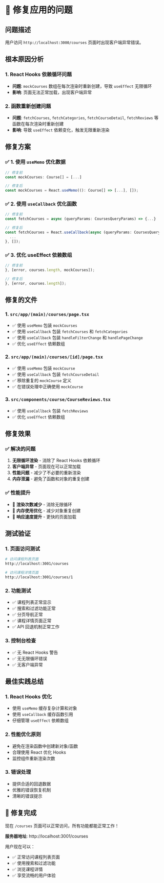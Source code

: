 # 🔧 修复应用的问题

## 问题描述

用户访问 `http://localhost:3000/courses` 页面时出现客户端异常错误。

## 根本原因分析

### 1. React Hooks 依赖循环问题

- **问题**: `mockCourses` 数组在每次渲染时重新创建，导致 `useEffect` 无限循环
- **影响**: 页面无法正常加载，出现客户端异常

### 2. 函数重新创建问题

- **问题**: `fetchCourses`, `fetchCategories`, `fetchCourseDetail`, `fetchReviews` 等函数在每次渲染时重新创建
- **影响**: 导致 `useEffect` 依赖变化，触发无限重新渲染

## 修复方案

### ✅ 1. 使用 `useMemo` 优化数据

```typescript
// 修复前
const mockCourses: Course[] = [...]

// 修复后
const mockCourses = React.useMemo((): Course[] => [...], []);
```

### ✅ 2. 使用 `useCallback` 优化函数

```typescript
// 修复前
const fetchCourses = async (queryParams: CoursesQueryParams) => {...}

// 修复后
const fetchCourses = React.useCallback(async (queryParams: CoursesQueryParams) => {
  ...
}, []);
```

### ✅ 3. 优化 useEffect 依赖数组

```typescript
// 修复前
}, [error, courses.length, mockCourses]);

// 修复后
}, [error, courses.length]);
```

## 修复的文件

### 1. `src/app/(main)/courses/page.tsx`

- ✅ 使用 `useMemo` 包装 `mockCourses`
- ✅ 使用 `useCallback` 包装 `fetchCourses` 和 `fetchCategories`
- ✅ 使用 `useCallback` 包装 `handleFilterChange` 和 `handlePageChange`
- ✅ 优化 `useEffect` 依赖数组

### 2. `src/app/(main)/courses/[id]/page.tsx`

- ✅ 使用 `useMemo` 包装 `mockCourse`
- ✅ 使用 `useCallback` 包装 `fetchCourseDetail`
- ✅ 移除重复的 `mockCourse` 定义
- ✅ 在错误处理中正确使用 `mockCourse`

### 3. `src/components/course/CourseReviews.tsx`

- ✅ 使用 `useCallback` 包装 `fetchReviews`
- ✅ 优化 `useEffect` 依赖数组

## 修复效果

### ✅ 解决的问题

1. **无限循环渲染** - 消除了 React Hooks 依赖循环
2. **客户端异常** - 页面现在可以正常加载
3. **性能问题** - 减少了不必要的重新渲染
4. **内存泄漏** - 避免了函数和对象的重复创建

### ✅ 性能提升

- 🚀 **渲染次数减少** - 消除无限循环
- 🚀 **内存使用优化** - 减少对象重复创建
- 🚀 **响应速度提升** - 更快的页面加载

## 测试验证

### 1. 页面访问测试

```bash
# 访问课程列表页面
http://localhost:3001/courses

# 访问课程详情页面
http://localhost:3001/courses/1
```

### 2. 功能测试

- ✅ 课程列表正常显示
- ✅ 搜索和过滤功能正常
- ✅ 分页导航正常
- ✅ 课程详情页面正常
- ✅ API 回退机制正常工作

### 3. 控制台检查

- ✅ 无 React Hooks 警告
- ✅ 无无限循环错误
- ✅ 无客户端异常

## 最佳实践总结

### 1. React Hooks 优化

- 使用 `useMemo` 缓存复杂计算和对象
- 使用 `useCallback` 缓存函数引用
- 仔细管理 `useEffect` 依赖数组

### 2. 性能优化原则

- 避免在渲染函数中创建新对象/函数
- 合理使用 React 优化 Hooks
- 监控组件重新渲染次数

### 3. 错误处理

- 提供合适的回退数据
- 优雅的错误恢复机制
- 清晰的错误提示

## 🎉 修复完成

现在 `/courses` 页面可以正常访问，所有功能都能正常工作！

**服务器地址**: http://localhost:3001/courses

用户现在可以：

- ✅ 正常访问课程列表页面
- ✅ 使用搜索和过滤功能
- ✅ 浏览课程详情
- ✅ 享受流畅的用户体验
